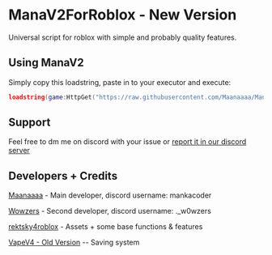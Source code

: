 # ManaV2ForRoblox - New Version
Universal script for roblox with simple and probably quality features.

## Using ManaV2
Simply copy this loadstring, paste in to your executor and execute:
```lua
loadstring(game:HttpGet("https://raw.githubusercontent.com/Maanaaaa/ManaV2ForRoblox/main/MainScript.lua"))()
```

## Support
Feel free to dm me on discord with your issue or [report it in our discord server](https://discord.gg/ZqS836yx9k)

## Developers + Credits
[Maanaaaa](https://github.com/Maanaaaa) - Main developer, discord username: mankacoder

[Wowzers](https://github.com/Waowzar) - Second developer, discord username: ._w0wzers

[rektsky4roblox](https://github.com/8pmX8/rektsky4roblox/tree/main) - Assets + some base functions & features

[VapeV4 - Old Version](https://github.com/7GrandDadPGN/VapeV4ForRoblox/tree/5d2d4905ee4f1211698c5184ab3a8dbfaff64182) -- Saving system